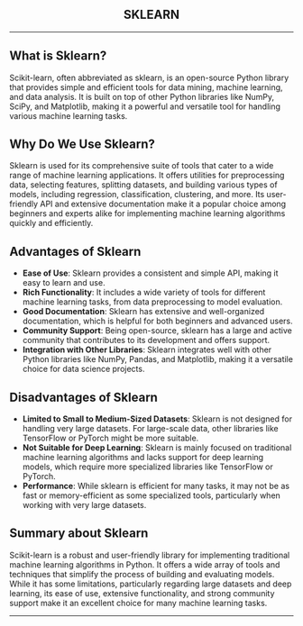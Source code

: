 <h2 align="center">SKLEARN</h2>

---
## What is Sklearn?
Scikit-learn, often abbreviated as sklearn, is an open-source Python library that provides simple and efficient tools for data mining, machine learning, and data analysis. It is built on top of other Python libraries like NumPy, SciPy, and Matplotlib, making it a powerful and versatile tool for handling various machine learning tasks.

## Why Do We Use Sklearn?
Sklearn is used for its comprehensive suite of tools that cater to a wide range of machine learning applications. It offers utilities for preprocessing data, selecting features, splitting datasets, and building various types of models, including regression, classification, clustering, and more. Its user-friendly API and extensive documentation make it a popular choice among beginners and experts alike for implementing machine learning algorithms quickly and efficiently.

## Advantages of Sklearn
- **Ease of Use**: Sklearn provides a consistent and simple API, making it easy to learn and use.
- **Rich Functionality**: It includes a wide variety of tools for different machine learning tasks, from data preprocessing to model evaluation.
- **Good Documentation**: Sklearn has extensive and well-organized documentation, which is helpful for both beginners and advanced users.
- **Community Support**: Being open-source, sklearn has a large and active community that contributes to its development and offers support.
- **Integration with Other Libraries**: Sklearn integrates well with other Python libraries like NumPy, Pandas, and Matplotlib, making it a versatile choice for data science projects.

## Disadvantages of Sklearn
- **Limited to Small to Medium-Sized Datasets**: Sklearn is not designed for handling very large datasets. For large-scale data, other libraries like TensorFlow or PyTorch might be more suitable.
- **Not Suitable for Deep Learning**: Sklearn is mainly focused on traditional machine learning algorithms and lacks support for deep learning models, which require more specialized libraries like TensorFlow or PyTorch.
- **Performance**: While sklearn is efficient for many tasks, it may not be as fast or memory-efficient as some specialized tools, particularly when working with very large datasets.

## Summary about Sklearn
Scikit-learn is a robust and user-friendly library for implementing traditional machine learning algorithms in Python. It offers a wide array of tools and techniques that simplify the process of building and evaluating models. While it has some limitations, particularly regarding large datasets and deep learning, its ease of use, extensive functionality, and strong community support make it an excellent choice for many machine learning tasks.

----